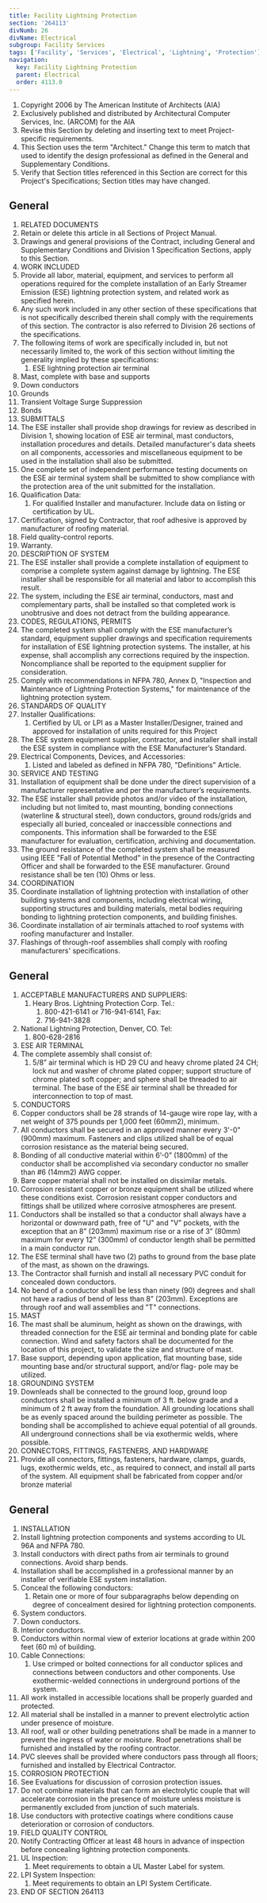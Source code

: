 ```yaml
---
title: Facility Lightning Protection
section: '264113'
divNumb: 26
divName: Electrical
subgroup: Facility Services
tags: ['Facility', 'Services', 'Electrical', 'Lightning', 'Protection']
navigation:
  key: Facility Lightning Protection
  parent: Electrical
  order: 4113.0
---
```


1. Copyright 2006 by The American Institute of Architects (AIA)
1. Exclusively published and distributed by Architectural Computer Services, Inc. (ARCOM) for the AIA
1. Revise this Section by deleting and inserting text to meet Project-specific requirements.
1. This Section uses the term "Architect." Change this term to match that used to identify the design professional as defined in the General and Supplementary Conditions.
1. Verify that Section titles referenced in this Section are correct for this Project's Specifications; Section titles may have changed.

## General

   1. RELATED DOCUMENTS
   1. Retain or delete this article in all Sections of Project Manual.
   1. Drawings and general provisions of the Contract, including General and Supplementary Conditions and Division 1 Specification Sections, apply to this Section.
   1. WORK INCLUDED
   1. Provide all labor, material, equipment, and services to perform all operations required for the complete installation of an Early Streamer Emission (ESE) lightning protection system, and related work as specified herein.
   1. Any such work included in any other section of these specifications that is not specifically described therein shall comply with the requirements of this section. The contractor is also referred to Division 26 sections of the specifications.
   1. The following items of work are specifically included in, but not necessarily limited to, the work of this section without limiting the generality implied by these specifications:
      1. ESE lightning protection air terminal
   1. Mast, complete with base and supports
   1. Down conductors
   1. Grounds
   1. Transient Voltage Surge Suppression
   1. Bonds
   1. SUBMITTALS
   1. The ESE installer shall provide shop drawings for review as described in Division 1, showing location of ESE air terminal, mast conductors, installation procedures and details. Detailed manufacturer's data sheets on all components, accessories and miscellaneous equipment to be used in the installation shall also be submitted.
   1. One complete set of independent performance testing documents on the ESE air terminal system shall be submitted to show compliance with the protection area of the unit submitted for the installation.
   1. Qualification Data:
      1. For qualified Installer and manufacturer. Include data on listing or certification by UL.
   1. Certification, signed by Contractor, that roof adhesive is approved by manufacturer of roofing material.
   1. Field quality-control reports.
   1. Warranty.
   1. DESCRIPTION OF SYSTEM 
   1. The ESE installer shall provide a complete installation of equipment to comprise a complete system against damage by lightning. The ESE installer shall be responsible for all material and labor to accomplish this result. 
   1. The system, including the ESE air terminal, conductors, mast and complementary parts, shall be installed so that completed work is unobtrusive and does not detract from the building appearance.
   1. CODES, REGULATIONS, PERMITS 
   1. The completed system shall comply with the ESE manufacturer’s standard, equipment supplier drawings and specification requirements for installation of ESE lightning protection systems. The installer, at his expense, shall accomplish any corrections required by the inspection. Noncompliance shall be reported to the equipment supplier for consideration.
   1. Comply with recommendations in NFPA 780, Annex D, "Inspection and Maintenance of Lightning Protection Systems," for maintenance of the lightning protection system.
   1. STANDARDS OF QUALITY 
   1. Installer Qualifications:
      1. Certified by UL or LPI as a Master Installer/Designer, trained and approved for installation of units required for this Project
   1. The ESE system equipment supplier, contractor, and installer shall install the ESE system in compliance with the ESE Manufacturer’s Standard. 
   1. Electrical Components, Devices, and Accessories:
      1. Listed and labeled as defined in NFPA 780, "Definitions" Article.
   1. SERVICE AND TESTING 
   1. Installation of equipment shall be done under the direct supervision of a manufacturer representative and per the manufacturer’s requirements.
   1. The ESE installer shall provide photos and/or video of the installation, including but not limited to, mast mounting, bonding connections (waterline & structural steel), down conductors, ground rods/grids and especially all buried, concealed or inaccessible connections and components. This information shall be forwarded to the ESE manufacturer for evaluation, certification, archiving and documentation.
   1. The ground resistance of the completed system shall be measured using IEEE "Fall of Potential Method" in the presence of the Contracting Officer and shall be forwarded to the ESE manufacturer. Ground resistance shall be ten (10) Ohms or less. 
   1. COORDINATION
   1. Coordinate installation of lightning protection with installation of other building systems and components, including electrical wiring, supporting structures and building materials, metal bodies requiring bonding to lightning protection components, and building finishes.
   1. Coordinate installation of air terminals attached to roof systems with roofing manufacturer and Installer.
   1. Flashings of through-roof assemblies shall comply with roofing manufacturers' specifications.

## General

   1. ACCEPTABLE MANUFACTURERS AND SUPPLIERS:
      1. Heary Bros. Lightning Protection Corp. Tel.:
         1. 800-421-6141 or 716-941-6141, Fax:
         1. 716-941-3828
   1. National Lightning Protection, Denver, CO. Tel:
      1. 800-628-2816
   1. ESE AIR TERMINAL
   1. The complete assembly shall consist of:
      1. 5/8” air terminal which is HD 29 CU and heavy chrome plated 24 CH; lock nut and washer of chrome plated copper; support structure of chrome plated soft copper; and sphere shall be threaded to air terminal. The base of the ESE air terminal shall be threaded for interconnection to top of mast.
   1. CONDUCTORS
   1. Copper conductors shall be 28 strands of 14-gauge wire rope lay, with a net weight of 375 pounds per 1,000 feet (60mm2), minimum.
   1. All conductors shall be secured in an approved manner every 3'-0" (900mm) maximum. Fasteners and clips utilized shall be of equal corrosion resistance as the material being secured. 
   1. Bonding of all conductive material within 6’-0” (1800mm) of the conductor shall be accomplished via secondary conductor no smaller than #6 (14mm2) AWG copper. 
   1. Bare copper material shall not be installed on dissimilar metals.
   1. Corrosion resistant copper or bronze equipment shall be utilized where these conditions exist. Corrosion resistant copper conductors and fittings shall be utilized where corrosive atmospheres are present. 
   1. Conductors shall be installed so that a conductor shall always have a horizontal or downward path, free of "U" and "V” pockets, with the exception that an 8” (203mm) maximum rise or a rise of 3” (80mm) maximum for every 12” (300mm) of conductor length shall be permitted in a main conductor run. 
   1. The ESE terminal shall have two (2) paths to ground from the base plate of the mast, as shown on the drawings.
   1. The Contractor shall furnish and install all necessary PVC conduit for concealed down conductors.
   1. No bend of a conductor shall be less than ninety (90) degrees and shall not have a radius of bend of less than 8” (203mm). Exceptions are through roof and wall assemblies and "T" connections. 
   1. MAST
   1. The mast shall be aluminum, height as shown on the drawings, with threaded connection for the ESE air terminal and bonding plate for cable connection. Wind and safety factors shall be documented for the location of this project, to validate the size and structure of mast. 
   1. Base support, depending upon application, flat mounting base, side mounting base and/or structural support, and/or flag- pole may be utilized. 
   1. GROUNDING SYSTEM
   1. Downleads shall be connected to the ground loop, ground loop conductors shall be installed a minimum of 3 ft. below grade and a minimum of 2 ft away from the foundation. All grounding locations shall be as evenly spaced around the building perimeter as possible. The bonding shall be accomplished to achieve equal potential of all grounds. All underground connections shall be via exothermic welds, where possible.
   1. CONNECTORS, FITTINGS, FASTENERS, AND HARDWARE 
   1. Provide all connectors, fittings, fasteners, hardware, clamps, guards, lugs, exothermic welds, etc., as required to connect, and install all parts of the system. All equipment shall be fabricated from copper and/or bronze material

## General

   1. INSTALLATION
   1. Install lightning protection components and systems according to UL 96A and NFPA 780.
   1. Install conductors with direct paths from air terminals to ground connections. Avoid sharp bends.
   1. Installation shall be accomplished in a professional manner by an installer of verifiable ESE system installation. 
   1. Conceal the following conductors:
      1. Retain one or more of four subparagraphs below depending on degree of concealment desired for lightning protection components. 
   1. System conductors.
   1. Down conductors.
   1. Interior conductors.
   1. Conductors within normal view of exterior locations at grade within 200 feet (60 m) of building.
   1. Cable Connections:
      1. Use crimped or bolted connections for all conductor splices and connections between conductors and other components. Use exothermic-welded connections in underground portions of the system.
   1. All work installed in accessible locations shall be properly guarded and protected. 
   1. All material shall be installed in a manner to prevent electrolytic action under presence of moisture. 
   1. All roof, wall or other building penetrations shall be made in a manner to prevent the ingress of water or moisture. Roof penetrations shall be furnished and installed by the roofing contractor. 
   1. PVC sleeves shall be provided where conductors pass through all floors; furnished and installed by Electrical Contractor. 
   1. CORROSION PROTECTION
   1. See Evaluations for discussion of corrosion protection issues.
   1. Do not combine materials that can form an electrolytic couple that will accelerate corrosion in the presence of moisture unless moisture is permanently excluded from junction of such materials.
   1. Use conductors with protective coatings where conditions cause deterioration or corrosion of conductors.
   1. FIELD QUALITY CONTROL
   1. Notify Contracting Officer at least 48 hours in advance of inspection before concealing lightning protection components.
   1. UL Inspection:
      1. Meet requirements to obtain a UL Master Label for system.
   1. LPI System Inspection:
      1. Meet requirements to obtain an LPI System Certificate.
1. END OF SECTION 264113

